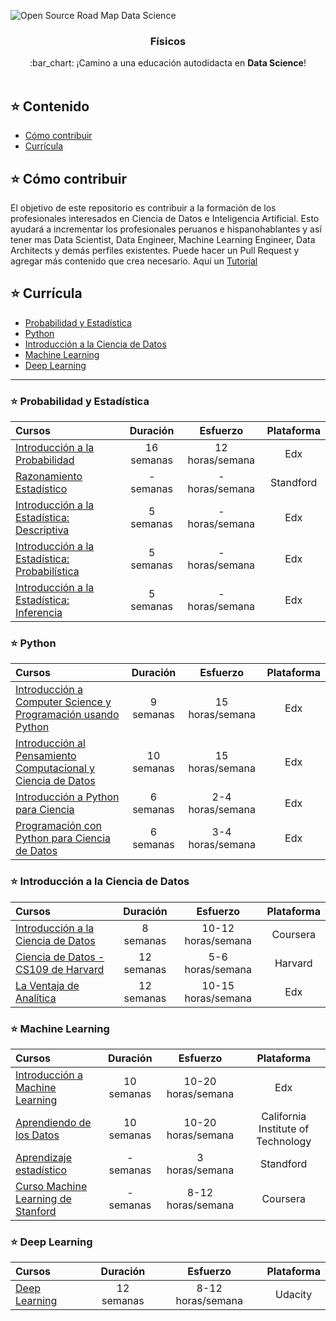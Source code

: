 ![Open Source Road Map Data Science](../images/foto-github.png)

<h3 align="center">Físicos</h3>
<p align="center">
  :bar_chart: ¡Camino a una educación autodidacta en <strong>Data Science</strong>!
  <br><br>
</p>

## :star: Contenido

- [Cómo contribuir](#Cómo-contribuir)
- [Currícula](#currícula)

## :star: Cómo contribuir

El objetivo de este repositorio es contribuir a la formación de los profesionales interesados en Ciencia de Datos e Inteligencia Artificial.
Esto ayudará a incrementar los profesionales peruanos e hispanohablantes y así tener mas Data Scientist, Data Engineer, Machine Learning Engineer, Data Architects y demás perfiles existentes.
Puede hacer un Pull Request y agregar más contenido que crea necesario. 
Aquí un [Tutorial](https://blog.desdelinux.net/tutorial-simple-primer-pr-pull-request/)

## :star: Currícula

- [Probabilidad y Estadística](#probabilidad-y-estadistica)
- [Python](#python)
- [Introducción a la Ciencia de Datos](#introduccion-a-la-ciencia-de-datos)
- [Machine Learning](#machine-learning)
- [Deep Learning](#deep-learning)

---

### :star: Probabilidad y Estadística
Cursos | Duración | Esfuerzo | Plataforma
:-- | :--: | :--: | :--:
[Introducción a la Probabilidad](https://www.edx.org/course/introduction-probability-science-mitx-6-041x-1#.U3yb762SzIo)| 16 semanas | 12 horas/semana | Edx
[Razonamiento Estadístico](https://lagunita.stanford.edu/courses/OLI/StatReasoning/Open/about)| - semanas | - horas/semana | Standford
[Introducción a la Estadística: Descriptiva](https://www.edx.org/course/introduction-statistics-descriptive-uc-berkeleyx-stat2-1x)| 5 semanas | - horas/semana | Edx
[Introducción a la Estadística: Probabilística](https://www.edx.org/course/introduction-statistics-probability-uc-berkeleyx-stat2-2x)| 5 semanas | - horas/semana | Edx
[Introducción a la Estadística: Inferencia](https://www.edx.org/course/introduction-statistics-inference-uc-berkeleyx-stat2-3x)| 5 semanas | - horas/semana | Edx

### :star: Python
Cursos | Duración | Esfuerzo | Plataforma
:-- | :--: | :--: | :--:
[Introducción a Computer Science y Programación usando Python](https://www.edx.org/course/introduction-computer-science-mitx-6-00-1x-7)| 9 semanas | 15 horas/semana | Edx
[Introducción al Pensamiento Computacional y Ciencia de Datos](https://www.edx.org/course/introduction-computational-thinking-data-mitx-6-00-2x-3)| 10 semanas | 15 horas/semana | Edx
[Introducción a Python para Ciencia](https://prod-edx-mktg-edit.edx.org/course/introduction-python-data-science-microsoft-dat208x-1)| 6 semanas | 2-4 horas/semana | Edx
[Programación con Python para Ciencia de Datos](https://www.edx.org/course/programming-python-data-science-microsoft-dat210x)| 6 semanas | 3-4 horas/semana | Edx

### :star: Introducción a la Ciencia de Datos
Cursos | Duración | Esfuerzo | Plataforma
:-- | :--: | :--: | :--:
[Introducción a la Ciencia de Datos](https://www.coursera.org/course/datasci)| 8 semanas | 10-12 horas/semana | Coursera
[Ciencia de Datos - CS109 de Harvard](http://cs109.github.io/2015/)| 12 semanas | 5-6 horas/semana | Harvard
[La Ventaja de Analítica](https://www.edx.org/course/analytics-edge-mitx-15-071x-2)| 12 semanas | 10-15 horas/semana | Edx

### :star: Machine Learning
Cursos | Duración | Esfuerzo | Plataforma
:-- | :--: | :--: | :--:
[Introducción a Machine Learning](https://www.edx.org/course/learning-data-introductory-machine-caltechx-cs1156x) | 10 semanas | 10-20 horas/semana | Edx
[Aprendiendo de los Datos](http://work.caltech.edu/lectures.html) | 10 semanas | 10-20 horas/semana | California Institute of Technology
[Aprendizaje estadístico](https://lagunita.stanford.edu/courses/HumanitiesSciences/StatLearning/Winter2016/about)| - semanas | 3 horas/semana | Standford
[Curso Machine Learning de Stanford](https://www.coursera.org/learn/machine-learning)| - semanas | 8-12 horas/semana | Coursera

### :star: Deep Learning
Cursos | Duración | Esfuerzo | Plataforma
:-- | :--: | :--: | :--:
[Deep Learning](https://www.udacity.com/course/deep-learning--ud730)| 12 semanas | 8-12 horas/semana | Udacity

